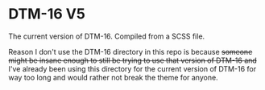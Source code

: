 # DTM-16 V5

The current version of DTM-16. Compiled from a SCSS file.

Reason I don't use the DTM-16 directory in this repo is because ~~someone might be insane enough to still be trying to use that version of DTM-16 and~~ I've already been using this directory for the current version of DTM-16 for way too long and would rather not break the theme for anyone.
